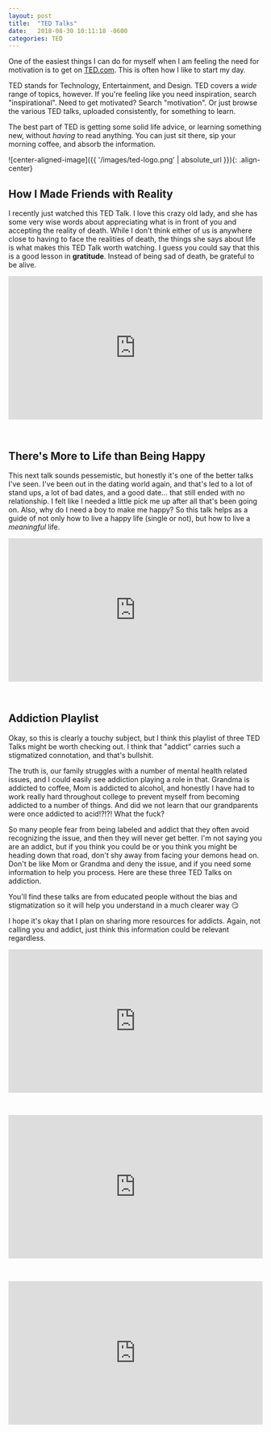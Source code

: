 ```yaml
---
layout: post
title:  "TED Talks"
date:   2018-08-30 10:11:18 -0600
categories: TED
---
```


One of the easiest things I can do for myself when I am feeling the need for motivation is to get on [TED.com](https://www.ted.com). This is often how I like to start my day.

TED stands for Technology, Entertainment, and Design. TED covers a *wide* range of topics, however. If you're feeling like you need inspiration, search "inspirational". Need to get motivated? Search "motivation". Or just browse the various TED talks, uploaded consistently, for something to learn.

The best part of TED is getting some solid life advice, or learning something new, without *having* to read anything. You can just sit there, sip your morning coffee, and absorb the information. 

![center-aligned-image]({{ '/images/ted-logo.png' | absolute_url }}){: .align-center}

## How I Made Friends with Reality ##
I recently just watched this TED Talk. I love this crazy old lady, and she has some very wise words about appreciating what is in front of you and accepting the reality of death. While I don't think either of us is anywhere close to having to face the realities of death, the things she says about life is what makes this TED Talk worth watching. I guess you could say that this is a good lesson in **gratitude**. Instead of being sad of death, be grateful to be alive.

<div style="max-width:854px"><div style="position:relative;height:0;padding-bottom:56.25%"><iframe src="https://embed.ted.com/talks/emily_levine_how_i_made_friends_with_reality" width="854" height="480" style="position:absolute;left:0;top:0;width:100%;height:100%" frameborder="0" scrolling="no" allowfullscreen></iframe></div></div>

&nbsp; &nbsp;

## There's More to Life than Being Happy ##
This next talk sounds pessemistic, but honestly it's one of the better talks I've seen. I've been out in the dating world again, and that's led to a lot of stand ups, a lot of bad dates, and a good date... that still ended with no relationship. I felt like I needed a little pick me up after all that's been going on. Also, why do I need a boy to make me happy? So this talk helps as a guide of not only how to live a happy life (single or not), but how to live a *meaningful* life.

<div style="max-width:854px"><div style="position:relative;height:0;padding-bottom:56.25%"><iframe src="https://embed.ted.com/talks/emily_esfahani_smith_there_s_more_to_life_than_being_happy" width="854" height="480" style="position:absolute;left:0;top:0;width:100%;height:100%" frameborder="0" scrolling="no" allowfullscreen></iframe></div></div>

&nbsp; &nbsp;

## Addiction Playlist ##
Okay, so this is clearly a touchy subject, but I think this playlist of three TED Talks might be worth checking out. I think that "addict" carries such a stigmatized connotation, and that's bullshit. 

The truth is, our family struggles with a number of mental health related issues, and I could easily see addiction playing a role in that. Grandma is addicted to coffee, Mom is addicted to alcohol, and honestly I have had to work really hard throughout college to prevent myself from becoming addicted to a number of things. And did we not learn that our grandparents were once addicted to acid!?!?! What the fuck?

So many people fear from being labeled and addict that they often avoid recognizing the issue, and then they will never get better. I'm not saying you are an addict, but if you think you could be or you think you might be heading down that road, don't shy away from facing your demons head on. Don't be like Mom or Grandma and deny the issue, and if you need some information to help you process. Here are these three TED Talks on addiction.

You'll find these talks are from educated people without the bias and stigmatization so it will help you understand in a much clearer way 😏

I hope it's okay that I plan on sharing more resources for addicts. Again, not calling you and addict, just think this information could be relevant regardless.

<div style="max-width:854px"><div style="position:relative;height:0;padding-bottom:56.25%"><iframe src="https://embed.ted.com/talks/johann_hari_everything_you_think_you_know_about_addiction_is_wrong" width="854" height="480" style="position:absolute;left:0;top:0;width:100%;height:100%" frameborder="0" scrolling="no" allowfullscreen></iframe></div></div>

&nbsp; &nbsp;

<div style="max-width:854px"><div style="position:relative;height:0;padding-bottom:56.25%"><iframe src="https://embed.ted.com/talks/michael_botticelli_addiction_is_a_disease_we_should_treat_it_like_one" width="854" height="480" style="position:absolute;left:0;top:0;width:100%;height:100%" frameborder="0" scrolling="no" allowfullscreen></iframe></div></div>

&nbsp; &nbsp;

<div style="max-width:854px"><div style="position:relative;height:0;padding-bottom:56.25%"><iframe src="https://embed.ted.com/talks/ethan_nadelmann_why_we_need_to_end_the_war_on_drugs" width="854" height="480" style="position:absolute;left:0;top:0;width:100%;height:100%" frameborder="0" scrolling="no" allowfullscreen></iframe></div></div>